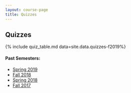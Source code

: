 ```yaml
---
layout: course-page
title: Quizzes
---
```


## Quizzes

{% include quiz_table.md  data=site.data.quizzes-f2019%}

#### Past Semesters:

  * [Spring 2019](quizzes-s2019)
  * [Fall 2018](quizzes-f2018)
  * [Spring 2018](quizzes-s2018)
  * [Fall 2017](quizzes-f2017)
